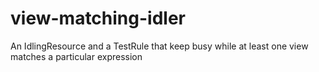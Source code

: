 # view-matching-idler
An IdlingResource and a TestRule that keep busy while at least one view matches a particular expression

